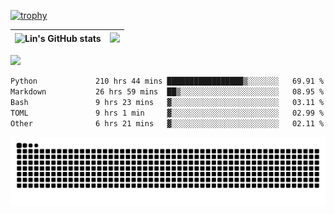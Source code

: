 [![trophy](https://github-profile-trophy.vercel.app/?username=ocss884&column=7)](https://github.com/ocss884)

| ![Lin's GitHub stats](https://github-readme-stats.vercel.app/api?username=ocss884&show_icons=true&hide_border=True&count_private=true) | ![](https://github-readme-streak-stats.herokuapp.com?user=ocss884&hide_border=true&date_format=M%20j%5B%2C%20Y%5D&ring=7EDDCF&fire=7EDDCF") |
| ------------------------------------------------------------ | ------------------------------------------------------------ |

![](https://komarev.com/ghpvc/?username=ocss884&color=brightgreen)

<!--START_SECTION:waka-->

```txt
Python             210 hrs 44 mins █████████████████▒░░░░░░░   69.91 %
Markdown           26 hrs 59 mins  ██▒░░░░░░░░░░░░░░░░░░░░░░   08.95 %
Bash               9 hrs 23 mins   ▓░░░░░░░░░░░░░░░░░░░░░░░░   03.11 %
TOML               9 hrs 1 min     ▓░░░░░░░░░░░░░░░░░░░░░░░░   02.99 %
Other              6 hrs 21 mins   ▓░░░░░░░░░░░░░░░░░░░░░░░░   02.11 %
```

<!--END_SECTION:waka-->

<p align="center">
   <img src="https://github.com/ocss884/ocss884/blob/output/github-snake.svg" alt="snake">
</p>
